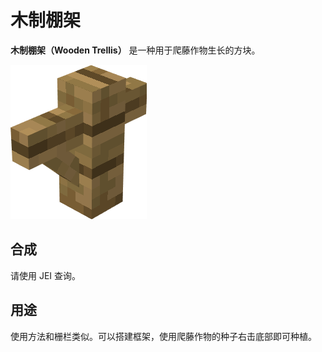 # 木制棚架

**木制棚架（Wooden Trellis）** 是一种用于爬藤作物生长的方块。

![木制棚架](../.gitbook/assets/oak_trellis.png)

## 合成
请使用 JEI 查询。

## 用途
使用方法和栅栏类似。可以搭建框架，使用爬藤作物的种子右击底部即可种植。
